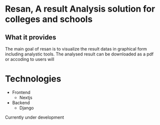 # Resan, A result Analysis solution for colleges and schools

## What it provides
The main goal of resan is to visualize the result datas in graphical form including analystic tools. The analysed result can be downloaded as a pdf or accoding to users will 


# Technologies
  - Frontend
    - Nextjs
  - Backend
    - Django   

Currently under development
